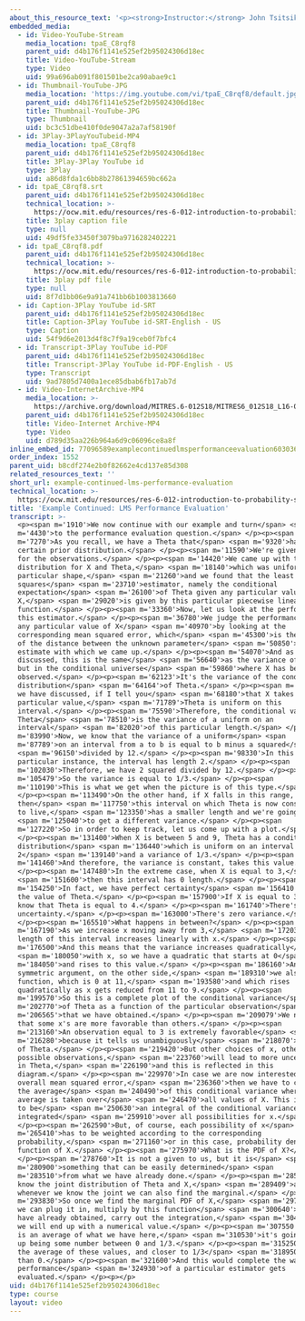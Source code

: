 ```yaml
---
about_this_resource_text: '<p><strong>Instructor:</strong> John Tsitsiklis</p>'
embedded_media:
  - id: Video-YouTube-Stream
    media_location: tpaE_C8rqf8
    parent_uid: d4b176f1141e525ef2b95024306d18ec
    title: Video-YouTube-Stream
    type: Video
    uid: 99a696ab091f801501be2ca90abae9c1
  - id: Thumbnail-YouTube-JPG
    media_location: 'https://img.youtube.com/vi/tpaE_C8rqf8/default.jpg'
    parent_uid: d4b176f1141e525ef2b95024306d18ec
    title: Thumbnail-YouTube-JPG
    type: Thumbnail
    uid: bc3c51dbe410f0de9047a2a7af58190f
  - id: 3Play-3PlayYouTubeid-MP4
    media_location: tpaE_C8rqf8
    parent_uid: d4b176f1141e525ef2b95024306d18ec
    title: 3Play-3Play YouTube id
    type: 3Play
    uid: a86d8fda1c6bb8b27861394659bc662a
  - id: tpaE_C8rqf8.srt
    parent_uid: d4b176f1141e525ef2b95024306d18ec
    technical_location: >-
      https://ocw.mit.edu/resources/res-6-012-introduction-to-probability-spring-2018/part-ii-inference-limit-theorems/example-continued-lms-performance-evaluation/tpaE_C8rqf8.srt
    title: 3play caption file
    type: null
    uid: 49df5fe33450f3079ba9716282402221
  - id: tpaE_C8rqf8.pdf
    parent_uid: d4b176f1141e525ef2b95024306d18ec
    technical_location: >-
      https://ocw.mit.edu/resources/res-6-012-introduction-to-probability-spring-2018/part-ii-inference-limit-theorems/example-continued-lms-performance-evaluation/tpaE_C8rqf8.pdf
    title: 3play pdf file
    type: null
    uid: 8f7d1bb06e9a91a741bb6b1003813660
  - id: Caption-3Play YouTube id-SRT
    parent_uid: d4b176f1141e525ef2b95024306d18ec
    title: Caption-3Play YouTube id-SRT-English - US
    type: Caption
    uid: 54f9d6e2013d4f8c7f9a19ceb0f7bfc4
  - id: Transcript-3Play YouTube id-PDF
    parent_uid: d4b176f1141e525ef2b95024306d18ec
    title: Transcript-3Play YouTube id-PDF-English - US
    type: Transcript
    uid: 9ad7805d7400a1ece85dbab6fb17ab7d
  - id: Video-InternetArchive-MP4
    media_location: >-
      https://archive.org/download/MITRES.6-012S18/MITRES6_012S18_L16-06_300k.mp4
    parent_uid: d4b176f1141e525ef2b95024306d18ec
    title: Video-Internet Archive-MP4
    type: Video
    uid: d789d35aa226b964a6d9c06096ce8a8f
inline_embed_id: 77096589examplecontinuedlmsperformanceevaluation60303606
order_index: 1552
parent_uid: b8cdf274e2b0f82662e4cd137e85d308
related_resources_text: ''
short_url: example-continued-lms-performance-evaluation
technical_location: >-
  https://ocw.mit.edu/resources/res-6-012-introduction-to-probability-spring-2018/part-ii-inference-limit-theorems/example-continued-lms-performance-evaluation
title: 'Example Continued: LMS Performance Evaluation'
transcript: >-
  <p><span m='1910'>We now continue with our example and turn</span> <span
  m='4430'>to the performance evaluation question.</span> </p><p><span
  m='7270'>As you recall, we have a Theta that</span> <span m='9320'>has a
  certain prior distribution.</span> </p><p><span m='11590'>We're given a model
  for the observations.</span> </p><p><span m='14420'>We came up with the joint
  distribution for X and Theta,</span> <span m='18140'>which was uniform on this
  particular shape,</span> <span m='21260'>and we found that the least mean
  squares</span> <span m='23710'>estimator, namely the conditional
  expectation</span> <span m='26100'>of Theta given any particular value of
  X,</span> <span m='29020'>is given by this particular piecewise linear
  function.</span> </p><p><span m='33360'>Now, let us look at the performance of
  this estimator.</span> </p><p><span m='36780'>We judge the performance given
  any particular value of X</span> <span m='40970'>by looking at the
  corresponding mean squared error, which</span> <span m='45300'>is the square
  of the distance between the unknown parameter</span> <span m='50850'>and the
  estimate with which we came up.</span> </p><p><span m='54070'>And as we have
  discussed, this is the same</span> <span m='56640'>as the variance of Theta
  but in the conditional universe</span> <span m='59860'>where X has been
  observed.</span> </p><p><span m='62123'>It's the variance of the conditional
  distribution</span> <span m='64164'>of Theta.</span> </p><p><span m='65820'>As
  we have discussed, if I tell you</span> <span m='68180'>that X takes on this
  particular value,</span> <span m='71789'>Theta is uniform on this
  interval.</span> </p><p><span m='75590'>Therefore, the conditional variance of
  Theta</span> <span m='78510'>is the variance of a uniform on an
  interval</span> <span m='82020'>of this particular length.</span> </p><p><span
  m='83990'>Now, we know that the variance of a uniform</span> <span
  m='87789'>on an interval from a to b is equal to b minus a squared</span>
  <span m='96150'>divided by 12.</span> </p><p><span m='98330'>In this
  particular instance, the interval has length 2.</span> </p><p><span
  m='102030'>Therefore, we have 2 squared divided by 12.</span> </p><p><span
  m='105479'>So the variance is equal to 1/3.</span> </p><p><span
  m='110190'>This is what we get when the picture is of this type.</span>
  </p><p><span m='113490'>On the other hand, if X falls in this range,
  then</span> <span m='117750'>this interval on which Theta is now constrained
  to live,</span> <span m='123350'>has a smaller length and we're going</span>
  <span m='125040'>to get a different variance.</span> </p><p><span
  m='127220'>So in order to keep track, let us come up with a plot.</span>
  </p><p><span m='131400'>When X is between 5 and 9, Theta has a conditional
  distribution</span> <span m='136440'>which is uniform on an interval of length
  2</span> <span m='139140'>and a variance of 1/3.</span> </p><p><span
  m='141460'>And therefore, the variance is constant, takes this value.</span>
  </p><p><span m='147480'>In the extreme case, when X is equal to 3,</span>
  <span m='151600'>then this interval has 0 length.</span> </p><p><span
  m='154250'>In fact, we have perfect certainty</span> <span m='156410'>about
  the value of Theta.</span> </p><p><span m='157900'>If X is equal to 3, then we
  know that Theta is equal to 4.</span> </p><p><span m='161740'>There's no
  uncertainty.</span> </p><p><span m='163000'>There's zero variance.</span>
  </p><p><span m='165510'>What happens in between?</span> </p><p><span
  m='167190'>As we increase x moving away from 3,</span> <span m='172030'>the
  length of this interval increases linearly with x.</span> </p><p><span
  m='176500'>And this means that the variance increases quadratically</span>
  <span m='180050'>with x, so we have a quadratic that starts at 0</span> <span
  m='184050'>and rises to this value.</span> </p><p><span m='186160'>And by a
  symmetric argument, on the other side,</span> <span m='189310'>we also get
  function, which is 0 at 11,</span> <span m='193580'>and which rises
  quadratically as x gets reduced from 11 to 9.</span> </p><p><span
  m='199570'>So this is a complete plot of the conditional variance</span> <span
  m='202770'>of Theta as a function of the particular observation</span> <span
  m='206565'>that we have obtained.</span> </p><p><span m='209079'>We notice
  that some x's are more favorable than others.</span> </p><p><span
  m='213160'>An observation equal to 3 is extremely favorable</span> <span
  m='216280'>because it tells us unambiguously</span> <span m='218070'>the value
  of Theta.</span> </p><p><span m='219420'>But other choices of x, other
  possible observations,</span> <span m='223760'>will lead to more uncertainty
  in Theta,</span> <span m='226190'>and this is reflected in this
  diagram.</span> </p><p><span m='229970'>In case we are now interested in the
  overall mean squared error,</span> <span m='236360'>then we have to calculate
  the average</span> <span m='240490'>of this conditional variance where the
  average is taken over</span> <span m='246470'>all values of X. This is going
  to be</span> <span m='250630'>an integral of the conditional variance of Theta
  integrated</span> <span m='259910'>over all possibilities for x.</span>
  </p><p><span m='262590'>But, of course, each possibility of x</span> <span
  m='265410'>has to be weighted according to the corresponding
  probability,</span> <span m='271160'>or in this case, probability density
  function of X.</span> </p><p><span m='275970'>What is the PDF of X?</span>
  </p><p><span m='278760'>It is not a given to us, but it is</span> <span
  m='280900'>something that can be easily determined</span> <span
  m='283510'>from what we have already done.</span> </p><p><span m='285860'>We
  know the joint distribution of Theta and X,</span> <span m='289409'>and
  whenever we know the joint we can also find the marginal.</span> </p><p><span
  m='293830'>So once we find the marginal PDF of X,</span> <span m='297090'>then
  we can plug it in, multiply by this function</span> <span m='300640'>that we
  have already obtained, carry out the integration,</span> <span m='304350'>and
  we will end up with a numerical value.</span> </p><p><span m='307550'>Since it
  is an average of what we have here,</span> <span m='310530'>it's going to end
  up being some number between 0 and 1/3.</span> </p><p><span m='315250'>It's
  the average of these values, and closer to 1/3</span> <span m='318950'>rather
  than 0.</span> </p><p><span m='321600'>And this would complete the way that a
  performance</span> <span m='324930'>of a particular estimator gets
  evaluated.</span> </p><p></p>
uid: d4b176f1141e525ef2b95024306d18ec
type: course
layout: video
---
```

